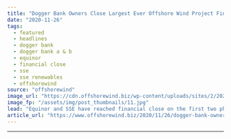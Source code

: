 ```yaml
---
title: "Dogger Bank Owners Close Largest Ever Offshore Wind Project Financing"
date: "2020-11-26"
tags: 
  - featured
  - headlines
  - dogger bank
  - dogger bank a & b
  - equinor
  - financial close
  - sse
  - sse renewables
  - offshorewind
source: "offshorewind"
image_url: "https://cdn.offshorewind.biz/wp-content/uploads/sites/2/2020/11/26084330/Dogger-Bank-Owners-Close-Largest-Ever-Offshore-Wind-Project-Financing.jpg"
image_fp: "/assets/img/post_thumbnails/11.jpg"
lead: "Equinor and SSE have reached financial close on the first two phases of the"
article_url: "https://www.offshorewind.biz/2020/11/26/dogger-bank-owners-close-largest-ever-offshore-wind-project-financing/"
---
```


---
